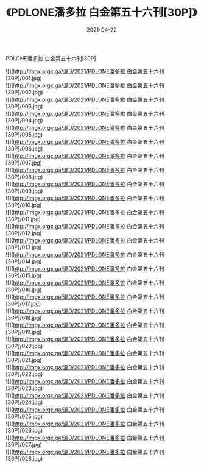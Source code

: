 ﻿---
layout: post
title:  《PDLONE潘多拉 白金第五十六刊[30P]》
date:   2021-04-22
img: http://imgx.orgx.ga/漏D/2021/PDLONE潘多拉 白金第五十六刊[30P]/000.jpg
categories: [美女, 清纯, 唯美]
---

PDLONE潘多拉 白金第五十六刊[30P]

  ![](http://imgx.orgx.ga/漏D/2021/PDLONE潘多拉 白金第五十六刊[30P]/001.jpg) <br> ![](http://imgx.orgx.ga/漏D/2021/PDLONE潘多拉 白金第五十六刊[30P]/002.jpg) <br> ![](http://imgx.orgx.ga/漏D/2021/PDLONE潘多拉 白金第五十六刊[30P]/003.jpg) <br> ![](http://imgx.orgx.ga/漏D/2021/PDLONE潘多拉 白金第五十六刊[30P]/004.jpg) <br> ![](http://imgx.orgx.ga/漏D/2021/PDLONE潘多拉 白金第五十六刊[30P]/005.jpg) <br> ![](http://imgx.orgx.ga/漏D/2021/PDLONE潘多拉 白金第五十六刊[30P]/006.jpg) <br> ![](http://imgx.orgx.ga/漏D/2021/PDLONE潘多拉 白金第五十六刊[30P]/007.jpg) <br> ![](http://imgx.orgx.ga/漏D/2021/PDLONE潘多拉 白金第五十六刊[30P]/008.jpg) <br> ![](http://imgx.orgx.ga/漏D/2021/PDLONE潘多拉 白金第五十六刊[30P]/009.jpg) <br> ![](http://imgx.orgx.ga/漏D/2021/PDLONE潘多拉 白金第五十六刊[30P]/010.jpg) <br> ![](http://imgx.orgx.ga/漏D/2021/PDLONE潘多拉 白金第五十六刊[30P]/011.jpg) <br> ![](http://imgx.orgx.ga/漏D/2021/PDLONE潘多拉 白金第五十六刊[30P]/012.jpg) <br> ![](http://imgx.orgx.ga/漏D/2021/PDLONE潘多拉 白金第五十六刊[30P]/013.jpg) <br> ![](http://imgx.orgx.ga/漏D/2021/PDLONE潘多拉 白金第五十六刊[30P]/014.jpg) <br> ![](http://imgx.orgx.ga/漏D/2021/PDLONE潘多拉 白金第五十六刊[30P]/015.jpg) <br> ![](http://imgx.orgx.ga/漏D/2021/PDLONE潘多拉 白金第五十六刊[30P]/016.jpg) <br> ![](http://imgx.orgx.ga/漏D/2021/PDLONE潘多拉 白金第五十六刊[30P]/017.jpg) <br> ![](http://imgx.orgx.ga/漏D/2021/PDLONE潘多拉 白金第五十六刊[30P]/018.jpg) <br> ![](http://imgx.orgx.ga/漏D/2021/PDLONE潘多拉 白金第五十六刊[30P]/019.jpg) <br> ![](http://imgx.orgx.ga/漏D/2021/PDLONE潘多拉 白金第五十六刊[30P]/020.jpg) <br> ![](http://imgx.orgx.ga/漏D/2021/PDLONE潘多拉 白金第五十六刊[30P]/021.jpg) <br> ![](http://imgx.orgx.ga/漏D/2021/PDLONE潘多拉 白金第五十六刊[30P]/022.jpg) <br> ![](http://imgx.orgx.ga/漏D/2021/PDLONE潘多拉 白金第五十六刊[30P]/023.jpg) <br> ![](http://imgx.orgx.ga/漏D/2021/PDLONE潘多拉 白金第五十六刊[30P]/024.jpg) <br> ![](http://imgx.orgx.ga/漏D/2021/PDLONE潘多拉 白金第五十六刊[30P]/025.jpg) <br> ![](http://imgx.orgx.ga/漏D/2021/PDLONE潘多拉 白金第五十六刊[30P]/026.jpg) <br> ![](http://imgx.orgx.ga/漏D/2021/PDLONE潘多拉 白金第五十六刊[30P]/027.jpg) <br> ![](http://imgx.orgx.ga/漏D/2021/PDLONE潘多拉 白金第五十六刊[30P]/028.jpg) <br>